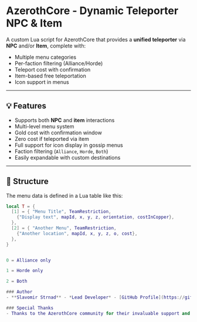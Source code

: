 # AzerothCore - Dynamic Teleporter NPC & Item

A custom Lua script for AzerothCore that provides a **unified teleporter** via **NPC** and/or **Item**, complete with:

- Multiple menu categories
- Per-faction filtering (Alliance/Horde)
- Teleport cost with confirmation
- Item-based free teleportation
- Icon support in menus

---

## 💡 Features

- Supports both **NPC** and **item** interactions
- Multi-level menu system
- Gold cost with confirmation window
- Zero cost if teleported via item
- Full support for icon display in gossip menus
- Faction filtering (`Alliance`, `Horde`, `Both`)
- Easily expandable with custom destinations

---

## 🧱 Structure

The menu data is defined in a Lua table like this:

```lua
local T = {
  [1] = { "Menu Title", TeamRestriction,
    {"Display text", mapId, x, y, z, orientation, costInCopper},
  },
  [2] = { "Another Menu", TeamRestriction,
    {"Another location", mapId, x, y, z, o, cost},
  },
}


0 = Alliance only

1 = Horde only

2 = Both

### Author
- **Slavomir Strnad** - *Lead Developer* - [GitHub Profile](https://github.com/Rimovals2)

### Special Thanks
- Thanks to the AzerothCore community for their invaluable support and contributions to open-source development.